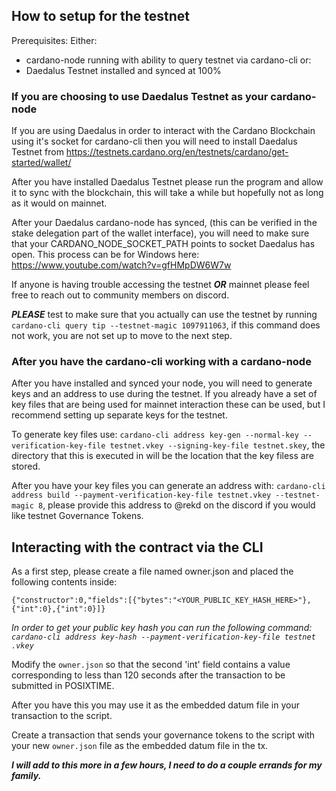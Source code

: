 ## How to setup for the testnet

Prerequisites:
Either:
- cardano-node running with ability to query testnet via cardano-cli
or:
- Daedalus Testnet installed and synced at 100%

### If you are choosing to use Daedalus Testnet as your cardano-node
If you are using Daedalus in order to interact with the Cardano Blockchain using it's socket for cardano-cli then you will need to install Daedalus Testnet from https://testnets.cardano.org/en/testnets/cardano/get-started/wallet/

After you have installed Daedalus Testnet please run the program and allow it to sync with the blockchain, this will take a while but hopefully not as long as it would on mainnet.

After your Daedalus cardano-node has synced, (this can be verified in the stake delegation part of the wallet interface), you will need to make sure that your CARDANO_NODE_SOCKET_PATH points to socket Daedalus has open.
This process can be for Windows here: https://www.youtube.com/watch?v=gfHMpDW6W7w

If anyone is having trouble accessing the testnet ***OR*** mainnet please feel free to reach out to community members on discord.

***PLEASE*** test to make sure that you actually can use the testnet by running `cardano-cli query tip --testnet-magic 1097911063`, if this command does not work, you are not set up to move to the next step.

### After you have the cardano-cli working with a cardano-node
After you have installed and synced your node, you will need to generate keys and an address to use during the testnet.
If you already have a set of key files that are being used for mainnet interaction these can be used, but I recommend setting up separate keys for the testnet.

To generate key files use: `cardano-cli address key-gen --normal-key --verification-key-file testnet.vkey --signing-key-file testnet.skey`, the directory that this is executed in will be the location that the key filess are stored.

After you have your key files you can generate an address with: `cardano-cli address build --payment-verification-key-file testnet.vkey --testnet-magic 8`, please provide this address to @rekd on the discord if you would like testnet Governance Tokens.

## Interacting with the contract via the CLI

As a first step, please create a file named owner.json and placed the following contents inside:
```
{"constructor":0,"fields":[{"bytes":"<YOUR_PUBLIC_KEY_HASH_HERE>"},{"int":0},{"int":0}]}
```

*In order to get your public key hash you can run the following command: `cardano-cli address key-hash --payment-verification-key-file testnet
.vkey`*

Modify the `owner.json` so that the second 'int' field contains a value corresponding to less than 120 seconds after the transaction to be submitted in POSIXTIME.

After you have this you may use it as the embedded datum file in your transaction to the script.

Create a transaction that sends your governance tokens to the script with your new `owner.json` file as the embedded datum file in the tx.

***I will add to this more in a few hours, I need to do a couple errands for my family.***
